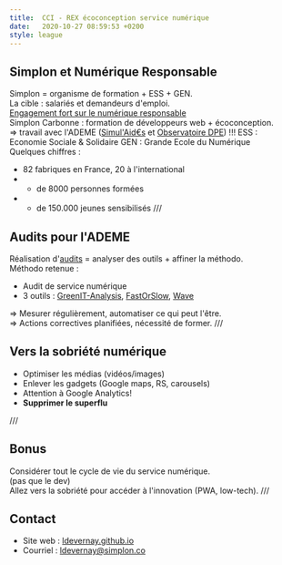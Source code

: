 ```yaml
---
title:  CCI - REX écoconception service numérique
date:   2020-10-27 08:59:53 +0200
style: league
---
```

## Simplon et Numérique Responsable
Simplon = organisme de formation + ESS + GEN.  
La cible : salariés et demandeurs d'emploi.  
[Engagement fort sur le numérique responsable](https://plaidoyer.simplon.co/)  
Simplon Carbonne : formation de développeurs web + écoconception.  
=> travail avec l'ADEME ([Simul'Aid€s](http://www.normandie.infoenergie.org/vos-aides/simuler-vos-aides/) et [Observatoire DPE](https://www.observatoire-dpe.fr/))
!!!
ESS : Economie Sociale & Solidaire
GEN : Grande Ecole du Numérique  
Quelques chiffres : 
* 82 fabriques en France, 20 à l'international
* + de 8000 personnes formées
* + de 150.000 jeunes sensibilisés
///
## Audits pour l'ADEME  
Réalisation d'[audits](https://ldevernay.github.io/green/2020/07/05/audits-conclusion.html) = analyser des outils + affiner la méthodo.  
Méthodo retenue : 
* Audit de service numérique
* 3 outils : [GreenIT-Analysis](https://chrome.google.com/webstore/detail/greenit-analysis/mofbfhffeklkbebfclfaiifefjflcpad), [FastOrSlow](https://www.fastorslow.com/app), [Wave](https://wave.webaim.org/)  

=> Mesurer régulièrement, automatiser ce qui peut l'être.   
=> Actions correctives planifiées, nécessité de former. 
///
## Vers la sobriété numérique
* Optimiser les médias (vidéos/images)
* Enlever les gadgets (Google maps, RS, carousels)
* Attention à Google Analytics!
* **Supprimer le superflu**
  
///
## Bonus
Considérer tout le cycle de vie du service numérique.  
(pas que le dev)  
Allez vers la sobriété pour accéder à l'innovation (PWA, low-tech).
///
## Contact
* Site web : [ldevernay.github.io](https://ldevernay.github.io/)
* Courriel : ldevernay@simplon.co
